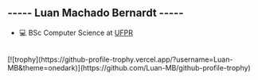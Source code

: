 <h2> ----- Luan Machado Bernardt -----</h2>

<div>
	<ul>
		<li>💻 BSc Computer Science at <a href="https://www.ufpr.br/portalufpr/">UFPR</a></li>
	</ul>
</div>
<br>


<div class"d-flex">
	[![trophy](https://github-profile-trophy.vercel.app/?username=Luan-MB&theme=onedark)](https://github.com/Luan-MB/github-profile-trophy)
</div> 
<br>
